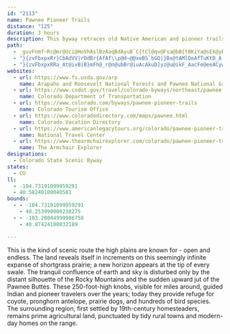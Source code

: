 ```yaml
---
id: "2113"
name: Pawnee Pioneer Trails
distance: "125"
duration: 3 hours
description: This byway retraces old Native American and pioneer trails on the wide, open plains. Along the way is the sudden upward jut of the striking Pawnee Buttes, rising 250 feet above the prairie.
path:
  - _guvFnmf~Rc@mr@Uci@HoVhAslBzAaqBdAyuB`C{tCl@qv@Fsa@bB{tBKiYa@sEk@yD_BgHiC}G{AkCaCgDsdDmxDqf@uj@kSiVwkBgyBsB{CeCuFm@cB}AsGoAuJOmDyAupBbA{sBiBkfKm@yfEZgtBBa}Be@saCmC@_D^cCdAqGrEgB`AkBj@iDZ{w@uAkeAd@avD~@u{Bk@uwAGwgAHorDx@aaBo@aoGDoyBe@_wCMRavBh@wf@Is@X{RR{oBGmB[kAu@gAq@K_DGeByAi@y@Wy@Gs@CyBJ_B^eAxJoP|@oBDe@ZcnCl@{nBXewAnBNhAG~@WlAy@hEmDlBmBrBqA~HuFrNiJxiCefBvhDs|BlKwGdtAk~@EiC[uwEtAaHRmLY_CoAoCKk@?_`@gAibLEs@gDeMcA_GKsPSqQbDK\_@Ds@}B{m@cGgiCTqA|AmCTeB?gAIe@Uk@sBuCy@qB[[}Ak@i@e@Ue@SgAEaBRwAf@{@\K~AKv}AuHa@anBKwAWq@i@_@i@Gqh@jBe@k@IgA_@gnBRkAd@_@lh@_Bt@g@^w@He@H_@?iAOcx@?o@c@sBEm@BgAd@_C}@}|CU_uBc@abJhq@u@zk@c@li@GjwAq@dp@e@hUGxc@J~aA_@xzAQh[SjBs@~@s@|k@sz@|@cAbAq@hAKrpCf@nA[fAy@nAsA~BsDbGcNvA}BbCyCbE{EvC{BxEcCdMgGxAYt{DjAfz@?zqAVpF?tCOsB}JgKon@sE}W]yB[kDIoGc@_fC
  - "}{zvFbxpxRr}CbAdVV|rDdBr{AfAf\\p@d~@@xeBS`bGQ|}Bx@tAMlDeAfTuKtD_A|SoAfi@eCvBRfCx@l@\\pCbDtEjIx@`AhA~@bB~@|@X~AR~_EpAdDKzFq@`GaBhCgAlh@wY`Bs@tD}@lESbE^|A^~CrAfb@j^tDrCrB`AvB^~@DbOsAzCS`FCzaBp@jB?vBQlBa@`C_A`E{CpFqHnBuB`CmB~D}A|Dg@zt@^vxAF~xApAbqBl@rNv@zLJhKiAtCG|X`@rSh@rUR|XCtLXpp@M"
  - "}{zvFbxpxRRa_At@ivB|B}mFh@_r@n@ubBr@iuAcAkuD]yz@u@ikF_AacFe@eeACywBhByhHIaGK{BYeDi@eD}AiHeAsCsBqEeAgBcFaHmo@}z@sE}HyCaKiBaL]qI[mSI}ABsIgAge@NauAVkpG`@wrBr@gkFBivBPu{CEmFD_c@Iof@Loz@JgKRun@CedAKuv@yAaj@}A{VQwKeA}hAQac@DgOEwDIe@AeBm@e`ADy@Xy@fHcT"
websites:
  - url: https://www.fs.usda.gov/arp
    name: Arapaho and Roosevelt National Forests and Pawnee National Grassland
  - url: https://www.codot.gov/travel/colorado-byways/northeast/pawnee-pioneer-trails
    name: Colorado Department of Transportation
  - url: https://www.colorado.com/byways/pawnee-pioneer-trails
    name: Colorado Tourism Office
  - url: https://www.coloradodirectory.com/maps/pawnee.html
    name: Colorado Vacation Directory
  - url: https://www.americanlegacytours.org/colorado/pawnee-pioneer-trails-road-trip/
    name: National Travel Center
  - url: https://www.thearmchairexplorer.com/colorado/pawnee-pioneer-trails-scenic-byway.php
    name: The Armchair Explorer
designations:
  - Colorado State Scenic Byway
states:
  - CO
ll:
  - -104.73191099959291
  - 40.58240100040581
bounds:
  - - -104.73191099959291
    - 40.253990000238275
  - - -103.20844999986758
    - 40.87424100032189

---
```


This is the kind of scenic route the high plains are known for - open and endless. The land reveals itself in increments on this seemingly infinite expanse of shortgrass prairie; a new horizon appears at the tip of every swale. The tranquil confluence of earth and sky is disturbed only by the distant silhouette of the Rocky Mountains and the sudden upward jut of the Pawnee Buttes. These 250-foot-high knobs, visible for miles around, guided Indian and pioneer travelers over the years; today they provide refuge for coyote, pronghorn antelope, prairie dogs, and hundreds of bird species. The surrounding region, first settled by 19th-century homesteaders, remains prime agricultural land, punctuated by tidy rural towns and modern-day homes on the range.
